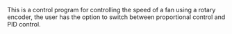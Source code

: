 This is a control program for controlling the speed of a fan using a rotary encoder, the user has the option to switch between proportional control and PID control.   
